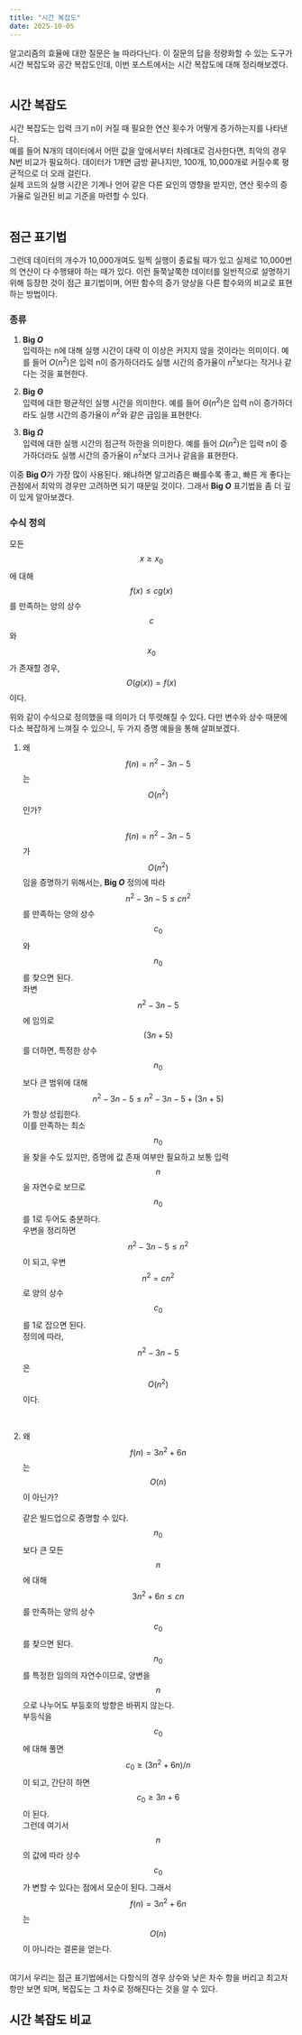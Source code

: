 ```yaml
---
title: "시간 복잡도"
date: 2025-10-05
---
```

알고리즘의 효율에 대한 질문은 늘 따라다닌다. 이 질문의 답을 정량화할 수 있는 도구가 시간 복잡도와 공간 복잡도인데, 이번 포스트에서는 시간 복잡도에 대해 정리해보겠다.
<br><br>

## 시간 복잡도
시간 복잡도는 입력 크기 n이 커질 때 필요한 연산 횟수가 어떻게 증가하는지를 나타낸다.<br>
예를 들어 N개의 데이터에서 어떤 값을 앞에서부터 차례대로 검사한다면, 최악의 경우 N번 비교가 필요하다. 데이터가 1개면 금방 끝나지만, 100개, 10,000개로 커질수록 평균적으로 더 오래 걸린다.<br>
실제 코드의 실행 시간은 기계나 언어 같은 다른 요인의 영향을 받지만, 연산 횟수의 증가율로 일관된 비교 기준을 마련할 수 있다.
<br><br>

## 점근 표기법
그런데 데이터의 개수가 10,000개여도 일찍 실행이 종료될 때가 있고 실제로 10,000번의 연산이 다 수행돼야 하는 때가 있다. 이런 들쭉날쭉한 데이터를 일반적으로 설명하기 위해 등장한 것이 점근 표기법이며,
어떤 함수의 증가 양상을 다른 함수와의 비교로 표현하는 방법이다.
<br>

### 종류
1. **Big *O***  
   입력하는 n에 대해 실행 시간이 대략 이 이상은 커지지 않을 것이라는 의미이다. 예를 들어 $O(n^2)$은 입력 n이 증가하더라도 실행 시간의 증가율이 $n^2$보다는 작거나 같다는 것을 표현한다.

2. **Big *Θ***  
   입력에 대한 평균적인 실행 시간을 의미한다. 예를 들어 $\Theta(n^2)$은 입력 n이 증가하더라도 실행 시간의 증가율이 $n^2$와 같은 급임을 표현한다.
   
4. **Big *Ω***  
   입력에 대한 실행 시간의 점근적 하한을 의미한다. 예를 들어 $\Omega(n^2)$은 입력 n이 증가하더라도 실행 시간의 증가율이 $n^2$보다 크거나 같음을 표현한다.

이중 **Big *O***가 가장 많이 사용된다. 왜냐하면 알고리즘은 빠를수록 좋고, 빠른 게 좋다는 관점에서 최악의 경우만 고려하면 되기 때문일 것이다. 그래서 **Big *O*** 표기법을 좀 더 깊이 있게 알아보겠다.
<br>

### 수식 정의
모든 $$x\geq x_0$$에 대해 $$f(x)\leq cg(x)$$를 만족하는 양의 상수 $$c$$와 $$x_0$$가 존재할 경우, $$O(g(x))=f(x)$$이다.<br>

위와 같이 수식으로 정의했을 때 의미가 더 뚜렷해질 수 있다. 다만 변수와 상수 때문에 다소 복잡하게 느껴질 수 있으니, 두 가지 증명 예들을 통해 살펴보겠다.

1. 왜 $$f(n)=n^2-3n-5$$는 $$O(n^2)$$인가?
<br><br>
$$f(n)=n^2-3n-5$$가 $$O(n^2)$$임을 증명하기 위해서는, **Big *O*** 정의에 따라 $$n^2-3n-5\leq cn^2$$를 만족하는 양의 상수 $$c_0$$와 $$n_0$$를 찾으면 된다.<br>
좌변 $$n^2-3n-5$$에 임의로 $$(3n+5)$$를 더하면, 특정한 상수 $$n_0$$보다 큰 범위에 대해 $$n^2-3n-5\leq n^2-3n-5+(3n+5)$$가 항상 성립한다.<br>
이를 만족하는 최소 $$n_0$$을 찾을 수도 있지만, 증명에 값 존재 여부만 필요하고 보통 입력 $$n$$을 자연수로 보므로 $$n_0$$를 1로 두어도 충분하다.<br>
우변을 정리하면 $$n^2-3n-5\leq n^2$$이 되고, 우변 $$n^2=cn^2$$로 양의 상수 $$c_0$$를 1로 잡으면 된다.<br>
정의에 따라, $$n^2-3n-5$$은 $$O(n^2)$$이다.
<br>

2. 왜 $$f(n)=3n^2+6n$$는 $$O(n)$$이 아닌가?
<br><br>
같은 빌드업으로 증명할 수 있다. $$n_0$$보다 큰 모든 $$n$$에 대해 $$3n^2+6n\leq cn$$를 만족하는 양의 상수 $$c_0$$를 찾으면 된다.<br>
$$n_0$$를 특정한 임의의 자연수이므로, 양변을 $$n$$으로 나누어도 부등호의 방향은 바뀌지 않는다.<br>
부등식을 $$c_0$$에 대해 풀면 $$c_0\geq (3n^2+6n)/n$$이 되고, 간단히 하면 $$c_0\geq 3n+6$$이 된다.<br>
그런데 여기서 $$n$$의 값에 따라 상수 $$c_0$$가 변할 수 있다는 점에서 모순이 된다. 그래서 $$f(n)=3n^2+6n$$는 $$O(n)$$이 아니라는 결론을 얻는다.
<br><br>

여기서 우리는 점근 표기법에서는 다항식의 경우 상수와 낮은 차수 항을 버리고 최고차항만 보면 되며, 복잡도는 그 차수로 정해진다는 것을 알 수 있다.
<br>

## 시간 복잡도 비교
